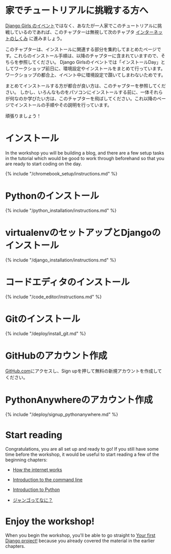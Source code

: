 # 家でチュートリアルに挑戦する方へ

[Django Girls のイベント](https://djangogirls.org/events/)ではなく、あなたが一人家でこのチュートリアルに挑戦しているのであれば、このチャプターは無視して次のチャプタ [インターネットのしくみ](../how_the_internet_works/README.md) に進みましょう。

このチャプターは、インストールに関連する部分を集約してまとめたページです。これらのインストール手順は、以降のチャプターに含まれていますので、そちらを参照してください。 Django Girlsのイベントでは「インストールDay」としてワークショップ前日に、環境設定やインストールをまとめて行っています。ワークショップの都合上、イベント中に環境設定で躓いてしまわないためです。

まとめてインストールする方が都合が良い方は、このチャプターを参照してください。 しかし、いろんなものをパソコンにインストールする前に、一体それらが何なのか学びたい方は、このチャプターを飛ばしてください。これ以降のページでインストールの手順やその説明を行っています。

頑張りましょう！

# インストール

In the workshop you will be building a blog, and there are a few setup tasks in the tutorial which would be good to work through beforehand so that you are ready to start coding on the day.

<!--sec data-title="Chromebook setup (if you're using one)"
data-id="chromebook_setup" data-collapse=true ces--> {% include "/chromebook_setup/instructions.md" %} 

<!--endsec-->

# Pythonのインストール

{% include "/python_installation/instructions.md" %}

# virtualenvのセットアップとDjangoのインストール

{% include "/django_installation/instructions.md" %}

# コードエディタのインストール

{% include "/code_editor/instructions.md" %}

# Gitのインストール

{% include "/deploy/install_git.md" %}

# GitHubのアカウント作成

[GitHub.com](https://www.github.com)にアクセスし、Sign upを押して無料の新規アカウントを作成してください。

# PythonAnywhereのアカウント作成

{% include "/deploy/signup_pythonanywhere.md" %}

# Start reading

Congratulations, you are all set up and ready to go! If you still have some time before the workshop, it would be useful to start reading a few of the beginning chapters:

* [How the internet works](../how_the_internet_works/README.md)

* [Introduction to the command line](../intro_to_command_line/README.md)

* [Introduction to Python](../python_introduction/README.md)

* [ジャンゴってなに？](../django/README.md)

# Enjoy the workshop!

When you begin the workshop, you'll be able to go straight to [Your first Django project!](../django_start_project/README.md) because you already covered the material in the earlier chapters.